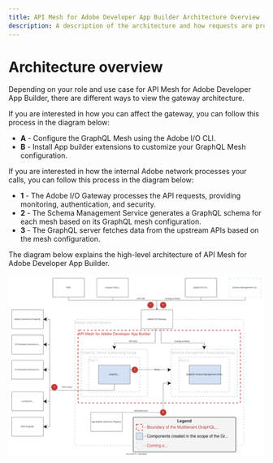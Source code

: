 ```yaml
---
title: API Mesh for Adobe Developer App Builder Architecture Overview
description: A description of the architecture and how requests are processed inside API Mesh for Adobe Developer App Builder.
---
```


# Architecture overview

Depending on your role and use case for API Mesh for Adobe Developer App Builder, there are different ways to view the gateway architecture.

If you are interested in how you can affect the gateway, you can follow this process in the diagram below:

-  **A** - Configure the GraphQL Mesh using the Adobe I/O CLI.
-  **B** - Install App builder extensions to customize your GraphQL Mesh configuration.

If you are interested in how the internal Adobe network processes your calls, you can follow this process in the diagram below:

-  **1** - The Adobe I/O Gateway processes the API requests, providing monitoring, authentication, and security.
-  **2** - The Schema Management Service generates a GraphQL schema for each mesh based on its GraphQL mesh configuration.
-  **3** - The GraphQL server fetches data from the upstream APIs based on the mesh configuration.

The diagram below explains the high-level architecture of API Mesh for Adobe Developer App Builder.

![architecture diagram](../_images/api-mesh.svg)
